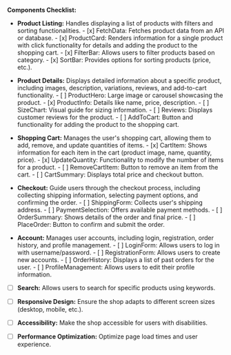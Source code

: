 **Components Checklist:**



* **Product Listing:** Handles displaying a list of products with filters and sorting functionalities.
        - [x] FetchData: Fetches product data from an API or database.
        - [x] ProductCard: Renders information for a single product with click functionality for details and adding the product to the shopping cart.
        - [x] FilterBar: Allows users to filter products based on category.
        - [x] SortBar: Provides options for sorting products (price, etc.).
              
* **Product Details:** Displays detailed information about a specific product, including images, description, variations, reviews, and add-to-cart functionality.
        - [ ] ProductHero: Large image or carousel showcasing the product.
        - [x] ProductInfo: Details like name, price, description.
        - [ ] SizeChart: Visual guide for sizing information.
        - [ ] Reviews: Displays customer reviews for the product.
        - [ ] AddToCart: Button and functionality for adding the product to the shopping cart.

* **Shopping Cart:** Manages the user's shopping cart, allowing them to add, remove, and update quantities of items. 
        - [x] CartItem: Shows information for each item in the cart (product image, name, quantity, price).
        - [x] UpdateQuantity: Functionality to modify the number of items for a product.
        - [ ] RemoveCartItem: Button to remove an item from the cart.
        - [ ] CartSummary: Displays total price and checkout button.

* **Checkout:** Guide users through the checkout process, including collecting shipping information, selecting payment options, and confirming the order.
        - [ ] ShippingForm: Collects user's shipping address.
        - [ ] PaymentSelection: Offers available payment methods.
        - [ ] OrderSummary: Shows details of the order and final price.
        - [ ] PlaceOrder: Button to confirm and submit the order.


* **Account:** Manages user accounts, including login, registration, order history, and profile management.
        - [ ] LoginForm: Allows users to log in with username/password.
      - [ ] RegistrationForm: Allows users to create new accounts.
      - [ ] OrderHistory: Displays a list of past orders for the user. 
      - [ ] ProfileManagement: Allows users to edit their profile information.
  
- [ ] **Search:** Allows users to search for specific products using keywords.


- [ ] **Responsive Design:** Ensure the shop adapts to different screen sizes (desktop, mobile, etc.).
- [ ] **Accessibility:** Make the shop accessible for users with disabilities.
- [ ] **Performance Optimization:** Optimize page load times and user experience.
